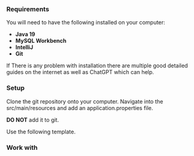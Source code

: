 ### Requirements
You will need to have the following installed on your computer:
* **Java 19**
* **MySQL Workbench**
* **IntelliJ**
* **Git**

If There is any problem with installation there are 
multiple good detailed guides on the internet as 
well as ChatGPT which can help.

### Setup
Clone the git repository onto your computer.
Navigate into the src/main/resources and add an application.properties file.

**DO NOT** add it to git.

Use the following template.


### Work with 
